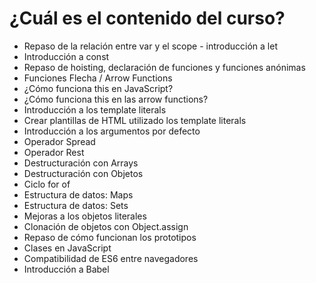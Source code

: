
# ¿Cuál es el contenido del curso?
- Repaso de la relación entre var y el scope - introducción a let
- Introducción a const
- Repaso de hoisting, declaración de funciones y funciones anónimas
- Funciones Flecha / Arrow Functions
- ¿Cómo funciona this en JavaScript?
- ¿Cómo funciona this en las arrow functions?
- Introducción a los template literals
- Crear plantillas de HTML utilizado los template literals
- Introducción a los argumentos por defecto
- Operador Spread
- Operador Rest
- Destructuración con Arrays
- Destructuración con Objetos
- Ciclo for of
- Estructura de datos: Maps
- Estructura de datos: Sets
- Mejoras a los objetos literales
- Clonación de objetos con Object.assign
- Repaso de cómo funcionan los prototipos
- Clases en JavaScript
- Compatibilidad de ES6 entre navegadores
- Introducción a Babel
